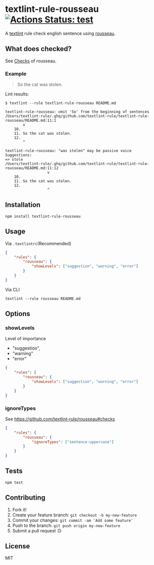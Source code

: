 # textlint-rule-rousseau [![Actions Status: test](https://github.com/textlint-rule/textlint-rule-rousseau/workflows/test/badge.svg)](https://github.com/textlint-rule/textlint-rule-rousseau/actions?query=workflow%3A"test")

A [textlint](https://github.com/textlint/textlint "textlint") rule check english sentence using [rousseau](https://github.com/textlint-rule/rousseau "rousseau").

## What does checked?

See [Checks](https://github.com/textlint-rule/rousseau#checks "Checks") of rousseau.

### Example

> So the cat was stolen.

Lint results:

```
$ textlint --rule textlint-rule-rousseau README.md

textlint-rule-rousseau: omit 'So' from the beginning of sentences
/Users/textlint-rule/.ghq/github.com/textlint-rule/textlint-rule-rousseau/README.md:11:1
        v
    10.
    11. So the cat was stolen.
    12.
        ^

textlint-rule-rousseau: "was stolen" may be passive voice
Suggestions:
=> stole
/Users/textlint-rule/.ghq/github.com/textlint-rule/textlint-rule-rousseau/README.md:11:12
                   v
    10.
    11. So the cat was stolen.
    12.
                   ^
```


## Installation

    npm install textlint-rule-rousseau

## Usage

Via `.textlintrc`(Recommended)


```json
{
    "rules": {
        "rousseau": {
            "showLevels": ["suggestion", "warning", "error"]
        }
    }
}
```

Via CLI

```
textlint --rule rousseau README.md
```

## Options

### showLevels

Level of importance

- "suggestion",
- "warning"
- "error"

```json
{
    "rules": {
        "rousseau": {
            "showLevels": ["suggestion", "warning", "error"]
        }
    }
}
```

### ignoreTypes

See https://github.com/textlint-rule/rousseau#checks

```json
{
    "rules": {
        "rousseau": {
            "ignoreTypes": ["sentence:uppercase"]
        }
    }
}
```

## Tests

    npm test

## Contributing

1. Fork it!
2. Create your feature branch: `git checkout -b my-new-feature`
3. Commit your changes: `git commit -am 'Add some feature'`
4. Push to the branch: `git push origin my-new-feature`
5. Submit a pull request :D

## License

MIT

